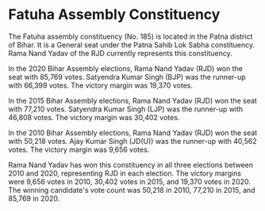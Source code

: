 # Fatuha Assembly Constituency

The Fatuha assembly constituency (No. 185) is located in the Patna district of Bihar. It is a General seat under the Patna Sahib Lok Sabha constituency. Rama Nand Yadav of the RJD currently represents this constituency.

In the 2020 Bihar Assembly elections, Rama Nand Yadav (RJD) won the seat with 85,769 votes. Satyendra Kumar Singh (BJP) was the runner-up with 66,399 votes. The victory margin was 19,370 votes.

In the 2015 Bihar Assembly elections, Rama Nand Yadav (RJD) won the seat with 77,210 votes. Satyendra Kumar Singh (LJP) was the runner-up with 46,808 votes. The victory margin was 30,402 votes.

In the 2010 Bihar Assembly elections, Rama Nand Yadav (RJD) won the seat with 50,218 votes. Ajay Kumar Singh (JD(U)) was the runner-up with 40,562 votes. The victory margin was 9,656 votes.

Rama Nand Yadav has won this constituency in all three elections between 2010 and 2020, representing RJD in each election. The victory margins were 9,656 votes in 2010, 30,402 votes in 2015, and 19,370 votes in 2020. The winning candidate's vote count was 50,218 in 2010, 77,210 in 2015, and 85,769 in 2020.
